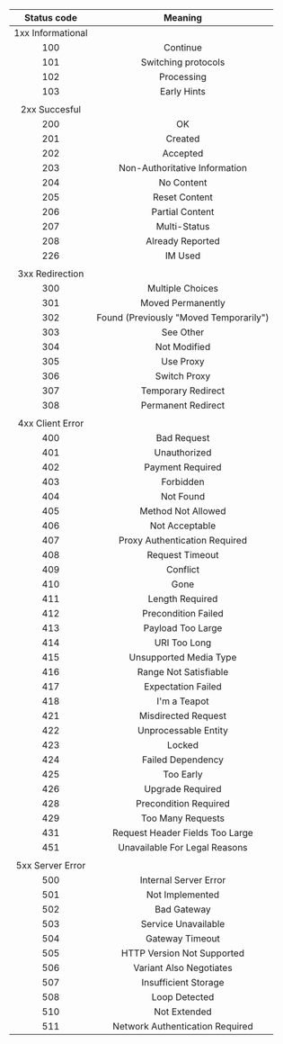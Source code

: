 |    Status code    |                 Meaning                |
|:-----------------:|:--------------------------------------:|
| 1xx Informational |                                        |
| 100               | Continue                               |
| 101               | Switching protocols                    |
| 102               | Processing                             |
| 103               | Early Hints                            |
|                   |                                        |
| 2xx Succesful     |                                        |
| 200               | OK                                     |
| 201               | Created                                |
| 202               | Accepted                               |
| 203               | Non-Authoritative Information          |
| 204               | No Content                             |
| 205               | Reset Content                          |
| 206               | Partial Content                        |
| 207               | Multi-Status                           |
| 208               | Already Reported                       |
| 226               | IM Used                                |
|                   |                                        |
| 3xx Redirection   |                                        |
| 300               | Multiple Choices                       |
| 301               | Moved Permanently                      |
| 302               | Found (Previously "Moved Temporarily") |
| 303               | See Other                              |
| 304               | Not Modified                           |
| 305               | Use Proxy                              |
| 306               | Switch Proxy                           |
| 307               | Temporary Redirect                     |
| 308               | Permanent Redirect                     |
|                   |                                        |
| 4xx Client Error  |                                        |
| 400               | Bad Request                            |
| 401               | Unauthorized                           |
| 402               | Payment Required                       |
| 403               | Forbidden                              |
| 404               | Not Found                              |
| 405               | Method Not Allowed                     |
| 406               | Not Acceptable                         |
| 407               | Proxy Authentication Required          |
| 408               | Request Timeout                        |
| 409               | Conflict                               |
| 410               | Gone                                   |
| 411               | Length Required                        |
| 412               | Precondition Failed                    |
| 413               | Payload Too Large                      |
| 414               | URI Too Long                           |
| 415               | Unsupported Media Type                 |
| 416               | Range Not Satisfiable                  |
| 417               | Expectation Failed                     |
| 418               | I'm a Teapot                           |
| 421               | Misdirected Request                    |
| 422               | Unprocessable Entity                   |
| 423               | Locked                                 |
| 424               | Failed Dependency                      |
| 425               | Too Early                              |
| 426               | Upgrade Required                       |
| 428               | Precondition Required                  |
| 429               | Too Many Requests                      |
| 431               | Request Header Fields Too Large        |
| 451               | Unavailable For Legal Reasons          |
|                   |                                        |
| 5xx Server Error  |                                        |
| 500               | Internal Server Error                  |
| 501               | Not Implemented                        |
| 502               | Bad Gateway                            |
| 503               | Service Unavailable                    |
| 504               | Gateway Timeout                        |
| 505               | HTTP Version Not Supported             |
| 506               | Variant Also Negotiates                |
| 507               | Insufficient Storage                   |
| 508               | Loop Detected                          |
| 510               | Not Extended                           |
| 511               | Network Authentication Required        |